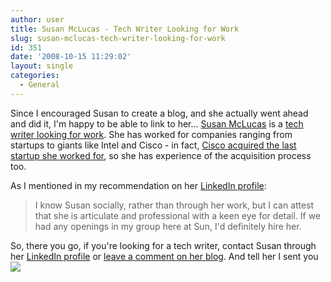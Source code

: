 ```yaml
---
author: user
title: Susan McLucas - Tech Writer Looking for Work
slug: susan-mclucas-tech-writer-looking-for-work
id: 351
date: '2008-10-15 11:29:02'
layout: single
categories:
  - General
---
```


Since I encouraged Susan to create a blog, and she actually went ahead and did it, I'm happy to be able to link to her... [Susan McLucas](http://susanmclucas.blogspot.com/) is a [tech writer looking for work](http://susanmclucas.blogspot.com/2008/10/keeping-it-simple-i-am-writer-for-hire.html). She has worked for companies ranging from startups to giants like Intel and Cisco - in fact, [Cisco acquired the last startup she worked for](http://newsroom.cisco.com/dlls/2007/corp_061107.html), so she has experience of the acquisition process too.

As I mentioned in my recommendation on her [LinkedIn profile](http://www.linkedin.com/pub/1/96a/888):

> I know Susan socially, rather than through her work, but I can attest that she is articulate and professional with a keen eye for detail. If we had any openings in my group here at Sun, I'd definitely hire her.

So, there you go, if you're looking for a tech writer, contact Susan through her [LinkedIn profile](http://www.linkedin.com/pub/1/96a/888) or [leave a comment on her blog](http://susanmclucas.blogspot.com/2008/10/keeping-it-simple-i-am-writer-for-hire.html#comments). And tell her I sent you ![](http://blogs.sun.com/images/smileys/smile.gif)